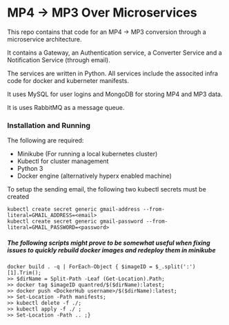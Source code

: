 # MP4 -> MP3 Over Microservices
This repo contains that code for an MP4 -> MP3 conversion through a microservice architecture. 

It contains a Gateway, an Authentication service, a Converter Service and a Notification Service (through email).

The services are written in Python. All services include the associted infra code for docker and kuberneter manifests.

It uses MySQL for user logins and MongoDB for storing MP4 and MP3 data. 

It is uses RabbitMQ as a message queue. 


### Installation and Running
The following are required: 
* Minikube (For running a local kubernetes cluster)
* Kubectl for cluster management
* Python 3
* Docker engine (alternatively hyperx enabled machine)

To setup the sending email, the following two kubectl secrets must be created

```
kubectl create secret generic gmail-address --from-literal=GMAIL_ADDRESS=<email>
kubectl create secret generic gmail-password --from-literal=GMAIL_PASSWORD=<password>   
```


##### The following scripts might prove to be somewhat useful when fixing issues to quickly rebuild docker images and redeploy them in minikube

```
docker build . -q | ForEach-Object { $imageID = $_.split(':')[1].Trim();
>> $dirName = Split-Path -Leaf (Get-Location).Path;
>> docker tag $imageID quantred/$($dirName):latest;
>> docker push <DockerHub username>/$($dirName):latest;        
>> Set-Location -Path manifests;
>> kubectl delete -f ./;        
>> kubectl apply -f ./ ;
>> Set-Location -Path .. ;}
```
